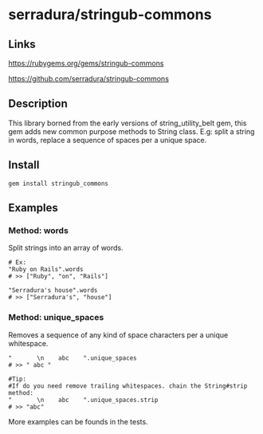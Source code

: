 # serradura/stringub-commons

## Links

<a href='https://rubygems.org/gems/stringub-commons'>https://rubygems.org/gems/stringub-commons</a>

<a href="https://github.com/serradura/stringub-commons">https://github.com/serradura/stringub-commons</a>

## Description
This library borned from the early versions of string_utility_belt gem, this gem adds new common purpose methods to String class. E.g: split a string in words, replace a sequence of spaces per a unique space.

## Install

    gem install stringub_commons

## Examples
### Method: words
Split strings into an array of words.

    # Ex:
    "Ruby on Rails".words
    # >> ["Ruby", "on", "Rails"]

    "Serradura's house".words
    # >> ["Serradura's", "house"]

### Method: unique_spaces
Removes a sequence of any kind of space characters per a unique whitespace.

    "       \n    abc    ".unique_spaces
    # >> " abc "
  
    #Tip:
    #If do you need remove trailing whitespaces. chain the String#strip method:
    "       \n    abc    ".unique_spaces.strip
    # >> "abc"

More examples can be founds in the tests.


